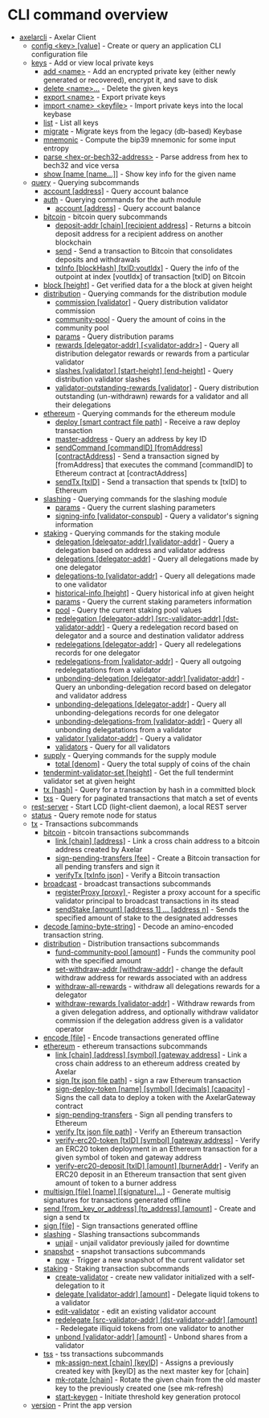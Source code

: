 # CLI command overview

- [axelarcli](axelarcli.md)	 - Axelar Client
  - [config \<key> \[value\]](axelarcli_config.md)	 - Create or query an application CLI configuration file
  - [keys](axelarcli_keys.md)	 - Add or view local private keys
    - [add \<name>](axelarcli_keys_add.md)	 - Add an encrypted private key (either newly generated or recovered), encrypt it, and save to disk
    - [delete \<name>...](axelarcli_keys_delete.md)	 - Delete the given keys
    - [export \<name>](axelarcli_keys_export.md)	 - Export private keys
    - [import \<name> \<keyfile>](axelarcli_keys_import.md)	 - Import private keys into the local keybase
    - [list](axelarcli_keys_list.md)	 - List all keys
    - [migrate](axelarcli_keys_migrate.md)	 - Migrate keys from the legacy (db-based) Keybase
    - [mnemonic](axelarcli_keys_mnemonic.md)	 - Compute the bip39 mnemonic for some input entropy
    - [parse \<hex-or-bech32-address>](axelarcli_keys_parse.md)	 - Parse address from hex to bech32 and vice versa
    - [show \[name \[name...\]\]](axelarcli_keys_show.md)	 - Show key info for the given name
  - [query](axelarcli_query.md)	 - Querying subcommands
    - [account \[address\]](axelarcli_query_account.md)	 - Query account balance
    - [auth](axelarcli_query_auth.md)	 - Querying commands for the auth module
      - [account \[address\]](axelarcli_query_auth_account.md)	 - Query account balance
    - [bitcoin](axelarcli_query_bitcoin.md)	 - bitcoin query subcommands
      - [deposit-addr \[chain\] \[recipient address\]](axelarcli_query_bitcoin_deposit-addr.md)	 - Returns a bitcoin deposit address for a recipient address on another blockchain
      - [send](axelarcli_query_bitcoin_send.md)	 - Send a transaction to Bitcoin that consolidates deposits and withdrawals
      - [txInfo \[blockHash\] \[txID:voutIdx\]](axelarcli_query_bitcoin_txInfo.md)	 - Query the info of the outpoint at index \[voutIdx\] of transaction \[txID\] on Bitcoin
    - [block \[height\]](axelarcli_query_block.md)	 - Get verified data for a the block at given height
    - [distribution](axelarcli_query_distribution.md)	 - Querying commands for the distribution module
      - [commission \[validator\]](axelarcli_query_distribution_commission.md)	 - Query distribution validator commission
      - [community-pool](axelarcli_query_distribution_community-pool.md)	 - Query the amount of coins in the community pool
      - [params](axelarcli_query_distribution_params.md)	 - Query distribution params
      - [rewards \[delegator-addr\] \[\<validator-addr>\]](axelarcli_query_distribution_rewards.md)	 - Query all distribution delegator rewards or rewards from a particular validator
      - [slashes \[validator\] \[start-height\] \[end-height\]](axelarcli_query_distribution_slashes.md)	 - Query distribution validator slashes
      - [validator-outstanding-rewards \[validator\]](axelarcli_query_distribution_validator-outstanding-rewards.md)	 - Query distribution outstanding (un-withdrawn) rewards for a validator and all their delegations
    - [ethereum](axelarcli_query_ethereum.md)	 - Querying commands for the ethereum module
      - [deploy \[smart contract file path\]](axelarcli_query_ethereum_deploy.md)	 - Receive a raw deploy transaction
      - [master-address](axelarcli_query_ethereum_master-address.md)	 - Query an address by key ID
      - [sendCommand \[commandID\] \[fromAddress\] \[contractAddress\]](axelarcli_query_ethereum_sendCommand.md)	 - Send a transaction signed by \[fromAddress\] that executes the command \[commandID\] to Ethereum contract at \[contractAddress\]
      - [sendTx \[txID\]](axelarcli_query_ethereum_sendTx.md)	 - Send a transaction that spends tx \[txID\] to Ethereum
    - [slashing](axelarcli_query_slashing.md)	 - Querying commands for the slashing module
      - [params](axelarcli_query_slashing_params.md)	 - Query the current slashing parameters
      - [signing-info \[validator-conspub\]](axelarcli_query_slashing_signing-info.md)	 - Query a validator's signing information
    - [staking](axelarcli_query_staking.md)	 - Querying commands for the staking module
      - [delegation \[delegator-addr\] \[validator-addr\]](axelarcli_query_staking_delegation.md)	 - Query a delegation based on address and validator address
      - [delegations \[delegator-addr\]](axelarcli_query_staking_delegations.md)	 - Query all delegations made by one delegator
      - [delegations-to \[validator-addr\]](axelarcli_query_staking_delegations-to.md)	 - Query all delegations made to one validator
      - [historical-info \[height\]](axelarcli_query_staking_historical-info.md)	 - Query historical info at given height
      - [params](axelarcli_query_staking_params.md)	 - Query the current staking parameters information
      - [pool](axelarcli_query_staking_pool.md)	 - Query the current staking pool values
      - [redelegation \[delegator-addr\] \[src-validator-addr\] \[dst-validator-addr\]](axelarcli_query_staking_redelegation.md)	 - Query a redelegation record based on delegator and a source and destination validator address
      - [redelegations \[delegator-addr\]](axelarcli_query_staking_redelegations.md)	 - Query all redelegations records for one delegator
      - [redelegations-from \[validator-addr\]](axelarcli_query_staking_redelegations-from.md)	 - Query all outgoing redelegatations from a validator
      - [unbonding-delegation \[delegator-addr\] \[validator-addr\]](axelarcli_query_staking_unbonding-delegation.md)	 - Query an unbonding-delegation record based on delegator and validator address
      - [unbonding-delegations \[delegator-addr\]](axelarcli_query_staking_unbonding-delegations.md)	 - Query all unbonding-delegations records for one delegator
      - [unbonding-delegations-from \[validator-addr\]](axelarcli_query_staking_unbonding-delegations-from.md)	 - Query all unbonding delegatations from a validator
      - [validator \[validator-addr\]](axelarcli_query_staking_validator.md)	 - Query a validator
      - [validators](axelarcli_query_staking_validators.md)	 - Query for all validators
    - [supply](axelarcli_query_supply.md)	 - Querying commands for the supply module
      - [total \[denom\]](axelarcli_query_supply_total.md)	 - Query the total supply of coins of the chain
    - [tendermint-validator-set \[height\]](axelarcli_query_tendermint-validator-set.md)	 - Get the full tendermint validator set at given height
    - [tx \[hash\]](axelarcli_query_tx.md)	 - Query for a transaction by hash in a committed block
    - [txs](axelarcli_query_txs.md)	 - Query for paginated transactions that match a set of events
  - [rest-server](axelarcli_rest-server.md)	 - Start LCD (light-client daemon), a local REST server
  - [status](axelarcli_status.md)	 - Query remote node for status
  - [tx](axelarcli_tx.md)	 - Transactions subcommands
    - [bitcoin](axelarcli_tx_bitcoin.md)	 - bitcoin transactions subcommands
      - [link \[chain\] \[address\]](axelarcli_tx_bitcoin_link.md)	 - Link a cross chain address to a bitcoin address created by Axelar
      - [sign-pending-transfers \[fee\]](axelarcli_tx_bitcoin_sign-pending-transfers.md)	 - Create a Bitcoin transaction for all pending transfers and sign it
      - [verifyTx \[txInfo json\]](axelarcli_tx_bitcoin_verifyTx.md)	 - Verify a Bitcoin transaction
    - [broadcast](axelarcli_tx_broadcast.md)	 - broadcast transactions subcommands
      - [registerProxy \[proxy\] ](axelarcli_tx_broadcast_registerProxy.md)	 - Register a proxy account for a specific validator principal to broadcast transactions in its stead
      - [sendStake \[amount\] \[address 1\] ... \[address n\]](axelarcli_tx_broadcast_sendStake.md)	 - Sends the specified amount of stake to the designated addresses
    - [decode \[amino-byte-string\]](axelarcli_tx_decode.md)	 - Decode an amino-encoded transaction string.
    - [distribution](axelarcli_tx_distribution.md)	 - Distribution transactions subcommands
      - [fund-community-pool \[amount\]](axelarcli_tx_distribution_fund-community-pool.md)	 - Funds the community pool with the specified amount
      - [set-withdraw-addr \[withdraw-addr\]](axelarcli_tx_distribution_set-withdraw-addr.md)	 - change the default withdraw address for rewards associated with an address
      - [withdraw-all-rewards](axelarcli_tx_distribution_withdraw-all-rewards.md)	 - withdraw all delegations rewards for a delegator
      - [withdraw-rewards \[validator-addr\]](axelarcli_tx_distribution_withdraw-rewards.md)	 - Withdraw rewards from a given delegation address, and optionally withdraw validator commission if the delegation address given is a validator operator
    - [encode \[file\]](axelarcli_tx_encode.md)	 - Encode transactions generated offline
    - [ethereum](axelarcli_tx_ethereum.md)	 - ethereum transactions subcommands
      - [link \[chain\] \[address\] \[symbol\] \[gateway address\]](axelarcli_tx_ethereum_link.md)	 - Link a cross chain address to an ethereum address created by Axelar
      - [sign \[tx json file path\]](axelarcli_tx_ethereum_sign.md)	 - sign a raw Ethereum transaction
      - [sign-deploy-token \[name\] \[symbol\] \[decimals\] \[capacity\]](axelarcli_tx_ethereum_sign-deploy-token.md)	 - Signs the call data to deploy a token with the AxelarGateway contract
      - [sign-pending-transfers](axelarcli_tx_ethereum_sign-pending-transfers.md)	 - Sign all pending transfers to Ethereum
      - [verify \[tx json file path\]](axelarcli_tx_ethereum_verify.md)	 - Verify an Ethereum transaction
      - [verify-erc20-token \[txID\] \[symbol\] \[gateway address\]](axelarcli_tx_ethereum_verify-erc20-token.md)	 - Verify an ERC20 token deployment in an Ethereum transaction for a given symbol of token and gateway address
      - [verify-erc20-deposit \[txID\] \[amount\] \[burnerAddr\]](axelarcli_tx_ethereum_verify-erc20-deposit.md)	 - Verify an ERC20 deposit in an Ethereum transaction that sent given amount of token to a burner address
    - [multisign \[file\] \[name\] \[\[signature\]...\]](axelarcli_tx_multisign.md)	 - Generate multisig signatures for transactions generated offline
    - [send \[from_key_or_address\] \[to_address\] \[amount\]](axelarcli_tx_send.md)	 - Create and sign a send tx
    - [sign \[file\]](axelarcli_tx_sign.md)	 - Sign transactions generated offline
    - [slashing](axelarcli_tx_slashing.md)	 - Slashing transactions subcommands
      - [unjail](axelarcli_tx_slashing_unjail.md)	 - unjail validator previously jailed for downtime
    - [snapshot](axelarcli_tx_snapshot.md)	 - snapshot transactions subcommands
      - [now](axelarcli_tx_snapshot_now.md)	 - Trigger a new snapshot of the current validator set
    - [staking](axelarcli_tx_staking.md)	 - Staking transaction subcommands
      - [create-validator](axelarcli_tx_staking_create-validator.md)	 - create new validator initialized with a self-delegation to it
      - [delegate \[validator-addr\] \[amount\]](axelarcli_tx_staking_delegate.md)	 - Delegate liquid tokens to a validator
      - [edit-validator](axelarcli_tx_staking_edit-validator.md)	 - edit an existing validator account
      - [redelegate \[src-validator-addr\] \[dst-validator-addr\] \[amount\]](axelarcli_tx_staking_redelegate.md)	 - Redelegate illiquid tokens from one validator to another
      - [unbond \[validator-addr\] \[amount\]](axelarcli_tx_staking_unbond.md)	 - Unbond shares from a validator
    - [tss](axelarcli_tx_tss.md)	 - tss transactions subcommands
      - [mk-assign-next \[chain\] \[keyID\]](axelarcli_tx_tss_mk-assign-next.md)	 - Assigns a previously created key with \[keyID\] as the next master key for \[chain\]
      - [mk-rotate \[chain\]](axelarcli_tx_tss_mk-rotate.md)	 - Rotate the given chain from the old master key to the previously created one (see mk-refresh)
      - [start-keygen](axelarcli_tx_tss_start-keygen.md)	 - Initiate threshold key generation protocol
  - [version](axelarcli_version.md)	 - Print the app version

